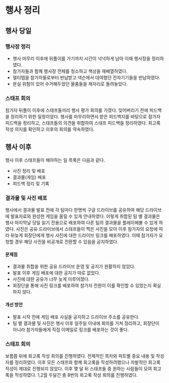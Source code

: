 # 행사 정리

## 행사 당일

### 행사장 정리

* 행사 마무리 이후에 뒤풀이를 가기까지 시간이 넉넉하게 남아 이때 행사장을 정리하였다.
* 참가자들과 함께 행사장 전체를 청소하고 책상을 재배열하였다.
* 멀티탭을 참가자들로부터 반납받고 넥슨에서 대여했던 전자기기들을 반납하였다.
* 분실 위험이 있어 수거해두었던 물품들을 제자리로 돌려놓았다.

### 스태프 회의

참가자 뒤풀이 이후에 스태프들끼리 행사 평가 회의를 가졌다. 잊어버리기 전에 피드백을 정리하기 위한 일정이었다.
행사를 마무리하면서 받은 피드백지를 바탕으로 참가자 피드백을 정리하고, 스태프들의 의견을 취합하여 스태프 피드백을 정리하였다.
회고록 작성 의지를 확인하고 이후의 회의를 약속하였다.

## 행사 이후

행사 이후 스태프들이 해야하는 일 목록은 다음과 같다.

* 사진 정리 및 배포
* 결과물(게임) 배포
* 피드백 정리 및 기록

### 결과물 및 사진 배포

행사에서 결과물 발표 전에 각 팀마다 한명씩 구글 드라이브를 공유하여 해당 드라이브에 발표자료와 완성한 게임을 올릴 수 있게 안내하였다.
이렇게 취합된 팀 별 결과물은 행사 마지막날 당일 읽기 전용으로 배포하여 다른 팀의 결과물을 플레이해볼 수 있게 하였다.
사진은 공유 드라이브에서 스태프들이 찍은 사진을 모아 이후 참가자의 요청에 따라 뒤늦게 회장단에게 행사 사진에 대한 드라이브 링크를 배포하였다.
이때 참가자가 요청할 경우 해당 사진을 비공개로 전환할 수 있음을 공지하였다.

#### 문제점

* 결과물 취합을 위한 공유 드라이브 운영 및 공지가 원활하지 않았다.
* 발표 이후 게임 배포에 대한 공지가 따로 없었다.
* 사진에 대한 공유가 너무 늦게 이루어졌다.
* 회장단을 통해 사진 링크를 배포하여 참가자 전원이 이를 확인할 수 있었는지 확실하지 않다.

#### 개선 방안

* 발표 시작 전에 게임 배포 사실을 공지하고 드라이브 주소를 공유한다.
* 팀 별 결과물 및 사진은 행사 이후 일주일 이내에 회의를 거쳐 정리하고, 회장단이 아니라 참가자들에게 직접 이메일로 링크를 배포하는 것이 좋다.

### 스태프 회의

보름쯤 뒤에 회고록 작성 회의를 진행하였다.
전체적인 목차와 파트별 중요 내용 및 작성자를 정리하였다.
이후 모든 스태프와 함께 회고록을 작성하려했으나 자발적인 회고록 작성이 제대로 진행되지 않았다.
이후 몇 달 뒤 스태프들 중 원하는 사람들이 모여 회고록을 작성하였다.
1,2월 두달간 총 8번의 회고록 작성 회의를 진행하였다.
